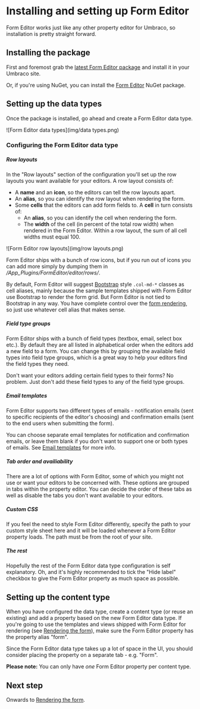 # Installing and setting up Form Editor
Form Editor works just like any other property editor for Umbraco, so installation is pretty straight forward. 

## Installing the package
First and foremost grab the [latest Form Editor package](https://github.com/kjac/FormEditor/releases) and install it in your Umbraco site.

Or, if you're using NuGet, you can install the [Form Editor](https://www.nuget.org/packages/FormEditor/) NuGet package. 

## Setting up the data types
Once the package is installed, go ahead and create a Form Editor data type. 

![Form Editor data types](img/data types.png)

### Configuring the Form Editor data type

##### Row layouts
In the "Row layouts" section of the configuration you'll set up the row layouts you want available for your editors. A row layout consists of:
* A **name** and an **icon**, so the editors can tell the row layouts apart.
* An **alias**, so you can identify the row layout when rendering the form.
* Some **cells** that the editors can add form fields to. A **cell** in turn consists of:
    * An **alias**, so you can identify the cell when rendering the form. 
    * The **width** of the cell (in percent of the total row width) when rendered in the Form Editor. Within a row layout, the sum of all cell widths must equal 100.

![Form Editor row layouts](img/row layouts.png)

Form Editor ships with a bunch of row icons, but if you run out of icons you can add more simply by dumping them in */App_Plugins/FormEditor/editor/rows/*.

By default, Form Editor will suggest [Bootstrap](http://getbootstrap.com/css/#grid) style `.col-md-*` classes as cell aliases, mainly because the sample templates shipped with Form Editor use Bootstrap to render the form grid. But Form Editor is not tied to Bootstrap in any way. You have complete control over the [form rendering](render.md), so just use whatever cell alias that makes sense. 

##### Field type groups
Form Editor ships with a bunch of field types (textbox, email, select box etc.). By default they are all listed in alphabetical order when the editors add a new field to a form. You can change this by grouping the available field types into field type groups, which is a great way to help your editors find the field types they need. 

Don't want your editors adding certain field types to their forms? No problem. Just don't add these field types to any of the field type groups.

##### Email templates
Form Editor supports two different types of emails - notification emails (sent to specific recipients of the editor's choosing) and confirmation emails (sent to the end users when submitting the form).

You can choose separate email templates for notification and confirmation emails, or leave them blank if you don't want to support one or both types of emails. See [Email templates](emails.md) for more info.

##### Tab order and availiability
There are a lot of options with Form Editor, some of which you might not use or want your editors to be concerned with. These options are grouped in tabs within the property editor. You can decide the order of these tabs as well as disable the tabs you don't want available to your editors.

##### Custom CSS
If you feel the need to style Form Editor differently, specify the path to your custom style sheet here and it will be loaded whenever a Form Editor property loads. The path must be from the root of your site.

##### The rest
Hopefully the rest of the Form Editor data type configuration is self explanatory. Oh, and it's highly recommended to tick the "Hide label" checkbox to give the Form Editor property as much space as possible.

## Setting up the content type
When you have configured the data type, create a content type (or reuse an existing) and add a property based on the new Form Editor data type. If you're going to use the templates and views shipped with Form Editor for rendering (see [Rendering the form](render.md)), make sure the Form Editor property has the property alias "form".

Since the Form Editor data type takes up a lot of space in the UI, you should consider placing the property on a separate tab - e.g. "Form".

**Please note:** You can only have *one* Form Editor property per content type.

## Next step
Onwards to [Rendering the form](render.md).
